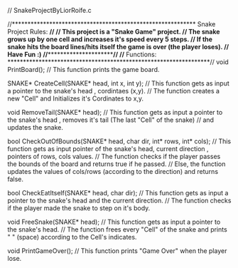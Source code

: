 // SnakeProjectByLiorRoife.c

//***********************************************************  Snake Project Rules:  **********************************************************//
// This project is a "Snake Game" project.
// The snake grows up by one cell and increases it's speed every 5 steps.
// If the snake hits the board lines/hits itself the game is over (the player loses).
// Have Fun :)
//*********************************************************************************************************************************************//
//**************************************************************  Functions:  *****************************************************************//
void PrintBoard();	                                                // This function prints the game board.

SNAKE* CreateCell(SNAKE* head, int x, int y);                       // This function gets as input a pointer to the snake's head , cordintaes (x,y).
																	// The function creates a new "Cell" and Initializes it's Cordinates to x,y.

void RemoveTail(SNAKE* head);                                       // This function gets as input a pointer to the snake's head , removes it's tail (The last "Cell" of the snake)
																	// and updates the snake.

bool CheckOutOfBounds(SNAKE* head, char dir, int* rows, int* cols); // This function gets as input pointer of the snake's head, current direction , pointers of rows, cols values.
																	// The function checks if the player passes the bounds of the board and returns true if he passed.
																	// Else, the function updates the values of cols/rows (according to the direction) and returns false.

bool CheckEatItself(SNAKE* head, char dir);                         // This function gets as input a pointer to the snake's head and the current direction.
																	// The function checks if the player made the snake to step on it's body.

void FreeSnake(SNAKE* head);                                        // This function gets as input a pointer to the snake's head.
																	// The function frees every "Cell" of the snake and prints " " (space) according to the Cell's indicates.

void PrintGameOver();                                               // This function prints "Game Over" when the player lose.
